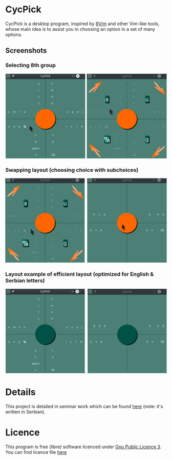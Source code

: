 # CycPick 

CycPick is a desktop program, inspired by [8Vim](https://github.com/flide/8VIM) and other Vim-like tools, whose main idea is to assist you in choosing an option in a set of many options.

## Screenshots

### Selecting 8th group  
![Select group 8](./docs/screenshots/select_group_8.png)  

### Swapping layout (choosing choice with subchoices)  
![Layout swap](./docs/screenshots/layout_swap.png)  

### Layout example of efficient layout (optimized for English & Serbian letters)  
![Efficient layout](./docs/screenshots/efficient_layout.png)  

# Details

This project is detailed in seminar work which can be found [here](./docs/Seminarski_rad-Srđan_Todorović-CycPick.pdf) (note: it's written in Serbian).

# Licence

This program is free (libre) software licenced under [Gnu Public Licence 3](https://www.gnu.org/licenses/gpl-3.0.en.html). 
You can find licence file [here](./LICENSE)
